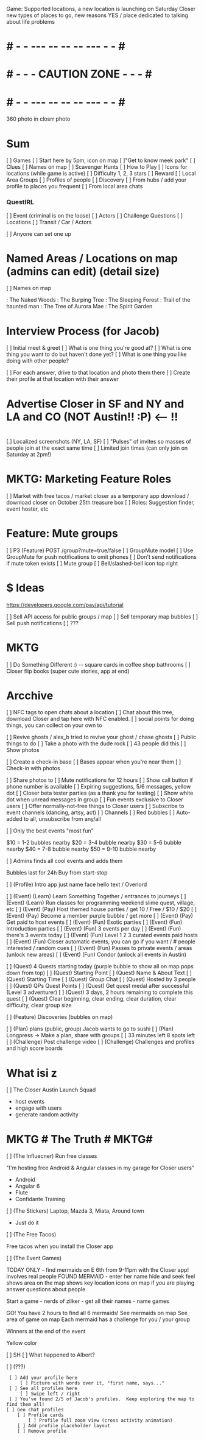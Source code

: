 
Game: Supported locations, a new location is launching on Saturday
Closer new types of places to go, new reasons YES / place dedicated to talking about life problems

# # - - --- -- -- -- --- - - # #
# # - - - CAUTION ZONE - - - # #
# # - - --- -- -- -- --- - - # #


360 photo in closrr photo



# Sum

 [ ] Games
    [ ] Start here by 5pm, icon on map
    [ ]"Get to know meek park"
        [ ] Clues
        [ ] Names on map
 [ ] Scavenger Hunts
    [ ] How to Play
    [ ] Icons for locations (while game is active)
    [ ] Difficulty 1, 2, 3 stars
    [ ] Reward
 [ ] Local Area Groups
 [ ] Profiles of people
    [ ] Discovery
        [ ] From hubs / add your profile to places you frequent
        [ ] From local area chats


### QuestIRL

 [ ] Event (criminal is on the loose)
 [ ] Actors
 [ ] Challenge Questions
 [ ] Locations
 [ ] Transit / Car / Actors

 [ ] Anyone can set one up

# Named Areas / Locations on map (admins can edit) (detail size)

 [ ] Names on map

 : The Naked Woods
 : The Burping Tree
 : The Sleeping Forest
 : Trail of the haunted man
 : The Tree of Aurora Mae
 : The Spirit Garden

# Interview Process (for Jacob)

 [ ] Initial meet & greet
    [ ] What is one thing you're good at?
    [ ] What is one thing you want to do but haven't done yet?
    [ ] What is one thing you like doing with other people?

 [ ] For each answer, drive to that location and photo them there
    [ ] Create their profile at that location with their answer


#
# Advertise Closer in SF and NY and LA and CO (NOT Austin!! :P)                  <-- !!
#

[.] Localized screenshots (NY, LA, SF)
[ ] "Pulses" of invites so masses of people join at the exact same time
    [ ] Limited join times (can only join on Saturday at 2pm!)

# MKTG: Marketing Feature Roles
 [ ] Market with free tacos / market closer as a temporary app download / download closer on October 25th treasure box
 [ ] Roles: Suggestion finder, event hoster, etc

# Feature: Mute groups

[ ] P3 (Feature) POST /group?mute=true/false
    [ ] GroupMute model
        [ ] Use GroupMute for push notifications to omit phones
    [ ] Don't send notifications if mute token exists
    [ ] Mute group
        [ ] Bell/slashed-bell icon top right

 # $ Ideas

 https://developers.google.com/pay/api/tutorial

  [ ] Sell API access for public groups / map
  [ ] Sell temporary map bubbles
  [ ] Sell push notifications
  [ ] ???

# MKTG
 [ ] Do Something Different :) -- square cards in coffee shop bathrooms
 [ ] Closer flip books (super cute stories, app at end)

# Arcchive

 [ ] NFC tags to open chats about a location
    [ ] Chat about this tree, download Closer and tap here with NFC enabled.
 [ ] social points for doing things, you can collect on your own to

 [ ] Revive ghosts / alex_b tried to revive your ghost / chase ghosts
 [ ] Public things to do
    [ ] Take a photo with the dude rock
    [ ] 43 people did this
    [ ] Show photos

 [ ] Create a check-in base
    [ ] Bases appear when you're near them
 [ ] Check-in with photos

 [ ] Share photos to
 [ ] Mute notifications for 12 hours
 [ ] Show call button if phone number is available
 [ ] Expiring suggestions, 5/6 messages, yellow dot
 [ ] Closer beta tester parties (as a thank you for testing)
 [ ] Show white dot when unread messages in group
 [ ] Fun events exclusive to Closer users
    [ ] Offer normally-not-free things to Closer users
    [ ] Subscribe to event channels (dancing, artsy, act)
        [ ] Channels
        [ ] Red bubbles
        [ ] Auto-added to all, unsubscribe from any/all

 [ ] Only the best events "most fun"

$10 = 1-2 bubbles nearby
$20 = 3-4 bubble nearby
$30 = 5-6 bubble nearby
$40 = 7-8 bubble nearby
$50 = 9-10 bubble nearby

 [ ] Admins finds all cool events and adds them

Bubbles last for 24h
Buy from start-stop


 [ ] (Profile) Intro app just name face hello text / Overlord

 [ ] (Event) (Learn) Learn Something Together / entrances to journeys
 [ ] (Event) (Learn) Run classes for programming weekend slime quest, village, etc
 [ ] (Event) (Pay) Host themed house parties / get 10 / Free / $10 / $20
 [ ] (Event) (Pay) Become a member purple bubble / get more
 [ ] (Event) (Pay) Get paid to host events
 [ ] (Event) (Fun) Exotic parties
 [ ] (Event) (Fun) Introduction parties
 [ ] (Event) (Fun) 3 events per day
 [ ] (Event) (Fun) there's 3 events today
 [ ] (Event) (Fun) Level 1 2 3 curated events paid hosts
 [ ] (Event) (Fun) Closer automatic events, you can go if you want / # people interested / random cues
 [ ] (Event) (Fun) Passes to private events / areas (unlock new areas)
 [ ] (Event) (Fun) Condor (unlock all events in Austin)

 [ ] (Quest) 4 Quests starting today (purple bubble to show all on map pops down from top)
 [ ] (Quest) Starting Point
 [ ] (Quest) Name & About Text
 [ ] (Quest) Starting Time
 [ ] (Quest) Group Chat
 [ ] (Quest) Hosted by 3 people
 [ ] (Quest) QPs Quest Points
 [ ] (Quest) Get quest medal after successful (Level 3 adventurer)
 [ ] (Quest) 3 days, 2 hours remaining to complete this quest
 [ ] (Quest) Clear beginning, clear ending, clear duration, clear difficulty, clear group size

 [ ] (Feature) Discoveries (bubbles on map)

 [ ] (Plan) plans (public, group) Jacob wants to go to sushi
 [ ] (Plan) Longpress -> Make a plan, share with groups
    [ ] 33 minutes left 8 spots left
 [ ] (Challenge) Post challenge video
 [ ] (Challenge) Challenges and profiles and high score boards

# What isi z

 [ ] The Closer Austin Launch Squad
  - host events
  - engage with users
  - generate random activity



# MKTG # The Truth # MKTG#

 [ ] (The Influecner) Run free classes

 "I'm hosting free Android & Angular classes in my garage for Closer users"

  - Android
  - Angular 6
  - Flute
  - Confidante Training

 [ ] (The Stickers) Laptop, Mazda 3, Miata, Around town

  - Just do it

 [ ] (The Free Tacos)

 Free tacos when you install the Closer app

 [ ] (The Event Games)

 TODAY ONLY - find mermaids on E 6th from 9-11pm with the Closer app!
    involves real people
    FOUND MERMAID - enter her name
    hide and seek feel
    shows area on the map
    shows key location icons on map if you are playing
    answer questions about people

 Start a game - nerds of zilker - get all their names - name games

 GO! You have 2 hours to find all 6 mermaids!
    See mermaids on map
    See area of game on map
    Each mermaid has a challenge for you / your group

 Winners at the end of the event

 Yellow color

 [ ] SH
    [ ] What happened to Albert?

 [ ] (???)

     [ ] Add your profile here
         [ ] Picture with words over it, "first name, says..."
     [ ] See all profiles here
         [ ] Swipe left / right
     [ ] You've found 2/5 of Jacob's profiles.  Keep exploring the map to find them all!
    [ ] Geo chat profiles
        [ ] Profile cards
            [ ] Profile full zoom view (cross activity animation)
        [ ] Add profile placeholder layout
        [ ] Remove profile
